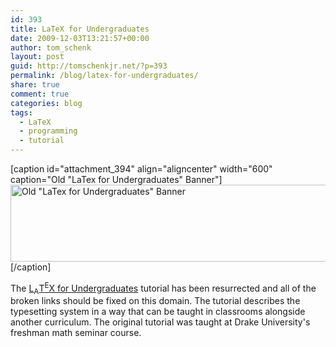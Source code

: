 ```yaml
---
id: 393
title: LaTeX for Undergraduates
date: 2009-12-03T13:21:57+00:00
author: tom_schenk
layout: post
guid: http://tomschenkjr.net/?p=393
permalink: /blog/latex-for-undergraduates/
share: true
comment: true
categories: blog 
tags:
  - LaTeX
  - programming
  - tutorial
---
```

[caption id="attachment_394" align="aligncenter" width="600" caption="Old &quot;LaTex for Undergraduates&quot; Banner"]<a href="http://tomschenkjr.net/latex-tutorial/"><img class="size-full wp-image-394" title="LaTeX Banner" src="http://tomschenkjr.net/wordpress/wp-content/uploads/2009/12/banner.jpg" alt="Old &quot;LaTex for Undergraduates&quot; Banner" width="600" height="123" /></a>[/caption]

The <a href="http://tomschenkjr.net/latex-tutorial/">L<sub>A</sub>T<sup>E</sup>X for Undergraduates</a> tutorial has been resurrected and all of the broken links should be fixed on this domain. The tutorial describes the typesetting system in a way that can be taught in classrooms alongside another curriculum. The original tutorial was taught at Drake University's freshman math seminar course.